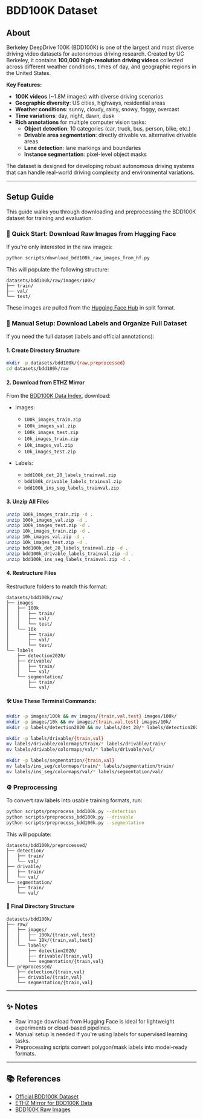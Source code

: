 # BDD100K Dataset

## About

Berkeley DeepDrive 100K (BDD100K) is one of the largest and most diverse driving video datasets for autonomous driving research. Created by UC Berkeley, it contains **100,000 high-resolution driving videos** collected across different weather conditions, times of day, and geographic regions in the United States.

**Key Features:**
- **100K videos** (~1.8M images) with diverse driving scenarios
- **Geographic diversity**: US cities, highways, residential areas
- **Weather conditions**: sunny, cloudy, rainy, snowy, foggy, overcast
- **Time variations**: day, night, dawn, dusk
- **Rich annotations** for multiple computer vision tasks:
  - **Object detection**: 10 categories (car, truck, bus, person, bike, etc.)
  - **Drivable area segmentation**: directly drivable vs. alternative drivable areas
  - **Lane detection**: lane markings and boundaries
  - **Instance segmentation**: pixel-level object masks

The dataset is designed for developing robust autonomous driving systems that can handle real-world driving complexity and environmental variations.

---

## Setup Guide

This guide walks you through downloading and preprocessing the BDD100K dataset for training and evaluation.

### 🔄 Quick Start: Download Raw Images from Hugging Face

If you're only interested in the raw images:

```bash
python scripts/download_bdd100k_raw_images_from_hf.py
```

This will populate the following structure:

```
datasets/bdd100k/raw/images/100k/
├── train/
├── val/
└── test/
```

These images are pulled from the [Hugging Face Hub](https://huggingface.co/datasets/immanuelpeter/bdd100k-raw-images) in split format.

### 🧱 Manual Setup: Download Labels and Organize Full Dataset

If you need the full dataset (labels and official annotations):

#### 1. Create Directory Structure

```bash
mkdir -p datasets/bdd100k/{raw,preprocessed}
cd datasets/bdd100k/raw
```

#### 2. Download from ETHZ Mirror

From the [BDD100K Data Index](https://dl.cv.ethz.ch/bdd100k/data/), download:

* Images:

  * `100k_images_train.zip`
  * `100k_images_val.zip`
  * `100k_images_test.zip`
  * `10k_images_train.zip`
  * `10k_images_val.zip`
  * `10k_images_test.zip`

* Labels:

  * `bdd100k_det_20_labels_trainval.zip`
  * `bdd100k_drivable_labels_trainval.zip`
  * `bdd100k_ins_seg_labels_trainval.zip`

#### 3. Unzip All Files

```bash
unzip 100k_images_train.zip -d .
unzip 100k_images_val.zip -d .
unzip 100k_images_test.zip -d .
unzip 10k_images_train.zip -d .
unzip 10k_images_val.zip -d .
unzip 10k_images_test.zip -d .
unzip bdd100k_det_20_labels_trainval.zip -d .
unzip bdd100k_drivable_labels_trainval.zip -d .
unzip bdd100k_ins_seg_labels_trainval.zip -d .
```

#### 4. Restructure Files

Restructure folders to match this format:

```
datasets/bdd100k/raw/
├── images
│   ├── 100k
│   │   ├── train/
│   │   ├── val/
│   │   └── test/
│   └── 10k
│       ├── train/
│       ├── val/
│       └── test/
└── labels
    ├── detection2020/
    ├── drivable/
    │   ├── train/
    │   └── val/
    └── segmentation/
        ├── train/
        └── val/
```

#### 🛠️ Use These Terminal Commands:

```bash
mkdir -p images/100k && mv images/{train,val,test} images/100k/
mkdir -p images/10k && mv images/{train,val,test} images/10k/
mkdir -p labels/detection2020 && mv labels/det_20/* labels/detection2020/

mkdir -p labels/drivable/{train,val}
mv labels/drivable/colormaps/train/* labels/drivable/train/
mv labels/drivable/colormaps/val/* labels/drivable/val/

mkdir -p labels/segmentation/{train,val}
mv labels/ins_seg/colormaps/train/* labels/segmentation/train/
mv labels/ins_seg/colormaps/val/* labels/segmentation/val/
```

### ⚙️ Preprocessing

To convert raw labels into usable training formats, run:

```bash
python scripts/preprocess_bdd100k.py --detection
python scripts/preprocess_bdd100k.py --drivable
python scripts/preprocess_bdd100k.py --segmentation
```

This will populate:

```
datasets/bdd100k/preprocessed/
├── detection/
│   ├── train/
│   └── val/
├── drivable/
│   ├── train/
│   └── val/
└── segmentation/
    ├── train/
    └── val/
```

#### 📁 Final Directory Structure

```
datasets/bdd100k/
├── raw/
│   ├── images/
│   │   ├── 100k/{train,val,test}
│   │   └── 10k/{train,val,test}
│   └── labels/
│       ├── detection2020/
│       ├── drivable/{train,val}
│       └── segmentation/{train,val}
└── preprocessed/
    ├── detection/{train,val}
    ├── drivable/{train,val}
    └── segmentation/{train,val}
```

---

## ✨ Notes

* Raw image download from Hugging Face is ideal for lightweight experiments or cloud-based pipelines.
* Manual setup is needed if you're using labels for supervised learning tasks.
* Preprocessing scripts convert polygon/mask labels into model-ready formats.

---

## 📚 References

* [Official BDD100K Dataset](https://bdd-data.berkeley.edu/)
* [ETHZ Mirror for BDD100K Data](https://dl.cv.ethz.ch/bdd100k/data/)
* [BDD100K Raw Images](https://huggingface.co/datasets/immanuelpeter/bdd100k-raw-images)